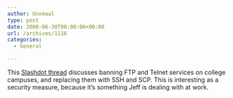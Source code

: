 ```yaml
---
author: Unxmaal
type: post
date: 2000-06-30T00:00:00+00:00
url: /archives/1116
categories:
  - General

---
```

This [Slashdot thread][1] discusses banning FTP and Telnet services on college campuses, and replacing them with SSH and SCP. This is interesting as a security measure, because it&#8217;s something Jeff is dealing with at work.

 [1]: http://slashdot.org/article.pl?sid=00/06/30/1246217&mode=nested